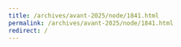 ```yaml
---
title: /archives/avant-2025/node/1841.html
permalink: /archives/avant-2025/node/1841.html
redirect: /
---
```


